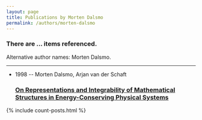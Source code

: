 ```yaml
---
layout: page
title: Publications by Morten Dalsmo
permalink: /authors/morten-dalsmo
---
```


<h3 id="number-posts">There are ... items referenced.</h3>
<p id='info-authors'>Alternative author names: Morten Dalsmo.</p>
<hr />
<ul class="post-list">
<li><span class='post-meta'>1998 -- Morten Dalsmo, Arjan van der Schaft</span><h3><a class='post-link' href="{{ site.baseurl }}/on-representations-and-integrability-of-mathematical-structures-in-energy-conserving-physical-systems">On Representations and Integrability of Mathematical Structures in Energy-Conserving Physical Systems</a></h3></li>

</ul>
{% include count-posts.html %}
